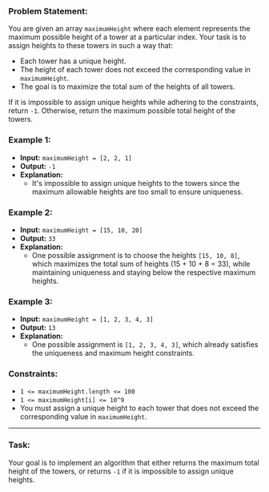 ### Problem Statement:

You are given an array `maximumHeight` where each element represents the maximum possible height of a tower at a particular index. Your task is to assign heights to these towers in such a way that:
- Each tower has a unique height.
- The height of each tower does not exceed the corresponding value in `maximumHeight`.
- The goal is to maximize the total sum of the heights of all towers.

If it is impossible to assign unique heights while adhering to the constraints, return `-1`. Otherwise, return the maximum possible total height of the towers.

### Example 1:
- **Input:** `maximumHeight = [2, 2, 1]`
- **Output:** `-1`
- **Explanation:** 
  - It's impossible to assign unique heights to the towers since the maximum allowable heights are too small to ensure uniqueness.

### Example 2:
- **Input:** `maximumHeight = [15, 10, 20]`
- **Output:** `33`
- **Explanation:** 
  - One possible assignment is to choose the heights `[15, 10, 8]`, which maximizes the total sum of heights (15 + 10 + 8 = 33), while maintaining uniqueness and staying below the respective maximum heights.

### Example 3:
- **Input:** `maximumHeight = [1, 2, 3, 4, 3]`
- **Output:** `13`
- **Explanation:** 
  - One possible assignment is `[1, 2, 3, 4, 3]`, which already satisfies the uniqueness and maximum height constraints.

### Constraints:
- `1 <= maximumHeight.length <= 100`
- `1 <= maximumHeight[i] <= 10^9`
- You must assign a unique height to each tower that does not exceed the corresponding value in `maximumHeight`.

---

### Task:
Your goal is to implement an algorithm that either returns the maximum total height of the towers, or returns `-1` if it is impossible to assign unique heights.

